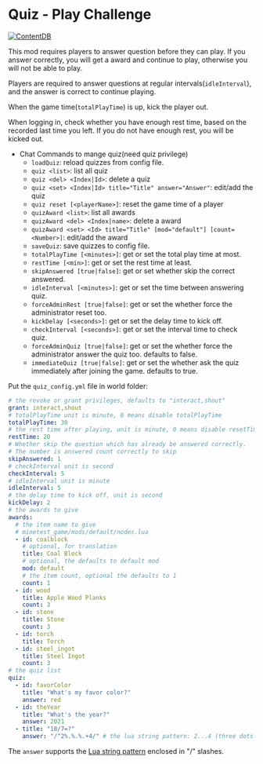 # Quiz - Play Challenge

[![ContentDB](https://content.minetest.net/packages/snowyu/quiz/shields/title/)](https://content.minetest.net/packages/snowyu/quiz/)

This mod requires players to answer question before they can play. If you answer correctly, you will get a award and continue to play, otherwise you will not be able to play.

Players are required to answer questions at regular intervals(`idleInterval`), and the answer is correct to continue playing.

When the game time(`totalPlayTime`) is up, kick the player out.

When logging in, check whether you have enough rest time, based on the recorded last time you left. If you do not have enough rest, you will be kicked out.

* Chat Commands to mange quiz(need quiz privilege)
  * `loadQuiz`: reload quizzes from config file.
  * `quiz <list>`: list all quiz
  * `quiz <del> <Index|Id>`: delete a quiz
  * `quiz <set> <Index|Id> title="Title" answer="Answer"`: edit/add the quiz
  * `quiz reset [<playerName>]`: reset the game time of a player
  * `quizAward <list>`: list all awards
  * `quizAward <del> <Index|name>`: delete a award
  * `quizAward <set> <Id> title="Title" [mod="default"] [count=<Number>]`: edit/add the award
  * `saveQuiz`: save quizzes to config file.
  * `totalPlayTime [<minutes>]`: get or set the total play time at most.
  * `restTime [<min>]`: get or set the rest time at least.
  * `skipAnswered [true|false]`: get or set whether skip the correct answered.
  * `idleInterval [<minutes>]`: get or set the time between answering quiz.
  * `forceAdminRest [true|false]`: get or set the whether force the administrator reset too.
  * `kickDelay [<seconds>]`: get or set the delay time to kick off.
  * `checkInterval [<seconds>]`: get or set the interval time to check quiz.
  * `forceAdminQuiz [true|false]`: get or set the whether force the administrator answer the quiz too. defaults to false.
  * `immediateQuiz [true|false]`: get or set the whether ask the quiz immediately after joining the game. defaults to true.

Put the `quiz_config.yml` file in world folder:

```yaml
# the revoke or grant privileges, defaults to "interact,shout"
grant: interact,shout
# totalPlayTime unit is minute, 0 means disable totalPlayTime
totalPlayTime: 30
# the rest time after playing, unit is minute, 0 means disable resetTime
restTime: 20
# Whether skip the question which has already be answered correctly.
# The number is answered count correctly to skip
skipAnswered: 1
# checkInterval unit is second
checkInterval: 5
# idleInterval unit is minute
idleInterval: 5
# the delay time to kick off, unit is second
kickDelay: 2
# the awards to give
awards:
  # the item name to give
  # minetest_game/mods/default/nodes.lua
  - id: coalblock
    # optional, for translation
    title: Coal Block
    # optional, the defaults to default mod
    mod: default
    # the item count, optional the defaults to 1
    count: 1
  - id: wood
    title: Apple Wood Planks
    count: 3
  - id: stone
    title: Stone
    count: 3
  - id: torch
    title: Torch
  - id: steel_ingot
    title: Steel Ingot
    count: 3
# the quiz list
quiz:
  - id: favorColor
    title: "What's my favor color?"
    answer: red
  - id: theYear
    title: "What's the year?"
    answer: 2021
  - title: "18/7=?"
    answer: "/^2%.%.%.+4/" # the lua string pattern: 2...4 (three dots and more)
```

The `answer` supports the [Lua string pattern](https://www.lua.org/pil/20.2.html) enclosed in "/" slashes.

